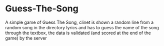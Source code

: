 # Guess-The-Song

A simple game of Guess The Song, clinet is shown a random line from a random song in the directory lyrics and has to guess the name of the song through the textbox, the data is validated (and scored at the end of the game) by the server
